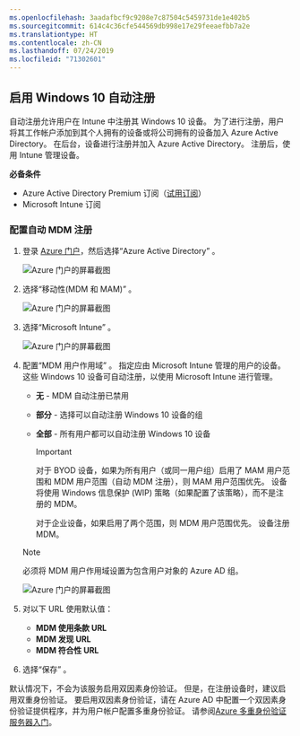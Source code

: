 ```yaml
---
ms.openlocfilehash: 3aadafbcf9c9208e7c87504c5459731de1e402b5
ms.sourcegitcommit: 614c4c36cfe544569db998e17e29feeaefbb7a2e
ms.translationtype: HT
ms.contentlocale: zh-CN
ms.lasthandoff: 07/24/2019
ms.locfileid: "71302601"
---
```

## <a name="enable-windows-10-automatic-enrollment"></a>启用 Windows 10 自动注册

自动注册允许用户在 Intune 中注册其 Windows 10 设备。 为了进行注册，用户将其工作帐户添加到其个人拥有的设备或将公司拥有的设备加入 Azure Active Directory。 在后台，设备进行注册并加入 Azure Active Directory。 注册后，使用 Intune 管理设备。

**必备条件**
- Azure Active Directory Premium 订阅（[试用订阅](http://go.microsoft.com/fwlink/?LinkID=816845)）
- Microsoft Intune 订阅


### <a name="configure-automatic-mdm-enrollment"></a>配置自动 MDM 注册

1. 登录 [Azure 门户](https://portal.azure.com)，然后选择“Azure Active Directory”  。

   ![Azure 门户的屏幕截图](../media/auto-enroll-azure-main.png)

2. 选择“移动性(MDM 和 MAM)”  。

   ![Azure 门户的屏幕截图](../media/auto-enroll-mdm.png)

3. 选择“Microsoft Intune”  。

   ![Azure 门户的屏幕截图](../media/auto-enroll-intune.png)

4. 配置“MDM 用户作用域”  。 指定应由 Microsoft Intune 管理的用户的设备。 这些 Windows 10 设备可自动注册，以使用 Microsoft Intune 进行管理。

   - **无** - MDM 自动注册已禁用
   - **部分** - 选择可以自动注册 Windows 10 设备的组 
   - **全部** - 所有用户都可以自动注册 Windows 10 设备

      > [!IMPORTANT]
      > 对于 BYOD 设备，如果为所有用户（或同一用户组）启用了 MAM 用户范围和 MDM 用户范围（自动 MDM 注册），则 MAM 用户范围优先。 设备将使用 Windows 信息保护 (WIP) 策略（如果配置了该策略），而不是注册的 MDM。
      >
      > 对于企业设备，如果启用了两个范围，则 MDM 用户范围优先。 设备注册 MDM。

   > [!NOTE]
   > 必须将 MDM 用户作用域设置为包含用户对象的 Azure AD 组。

   ![Azure 门户的屏幕截图](../media/auto-enroll-scope.png)

5. 对以下 URL 使用默认值：
    - **MDM 使用条款 URL**
    - **MDM 发现 URL**
    - **MDM 符合性 URL**

6. 选择“保存”  。

默认情况下，不会为该服务启用双因素身份验证。 但是，在注册设备时，建议启用双重身份验证。 要启用双因素身份验证，请在 Azure AD 中配置一个双因素身份验证提供程序，并为用户帐户配置多重身份验证。 请参阅[Azure 多重身份验证服务器入门](https://docs.microsoft.com/azure/multi-factor-authentication/multi-factor-authentication-get-started-cloud)。
